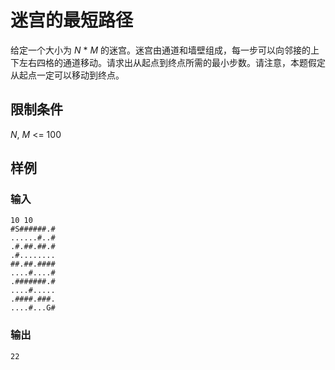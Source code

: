 # 迷宫的最短路径

给定一个大小为 $N$ \* $M$ 的迷宫。迷宫由通道和墙壁组成，每一步可以向邻接的上下左右四格的通道移动。请求出从起点到终点所需的最小步数。请注意，本题假定从起点一定可以移动到终点。

## 限制条件

$N$, $M$ <= 100

## 样例

### 输入

```
10 10
#S######.#
......#..#
.#.##.##.#
.#........
##.##.####
....#....#
.#######.#
....#.....
.####.###.
....#...G#
```

### 输出

```
22
```
